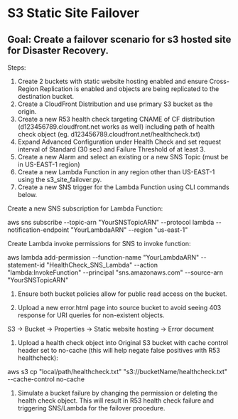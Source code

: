 # S3 Static Site Failover

## Goal: Create a failover scenario for s3 hosted site for Disaster Recovery.

Steps:
1. Create 2 buckets with static website hosting enabled and ensure Cross-Region Replication is enabled and objects are being replicated to the destination bucket.
1. Create a CloudFront Distribution and use primary S3 bucket as the origin.
1. Create a new R53 health check targeting CNAME of CF distribution (d123456789.cloudfront.net works as well) including path of health check object (eg. d123456789.cloudfront.net/healthcheck.txt)
1. Expand Advanced Configuration under Health Check and set request interval of Standard (30 sec) and Failure Threshold of at least 3.
1. Create a new Alarm and select an existing or a new SNS Topic (must be in US-EAST-1 region)
1. Create a new Lambda Function in any region other than US-EAST-1 using the s3_site_failover.py.
1. Create a new SNS trigger for the Lambda Function using CLI commands below.

Create a new SNS subscription for Lambda Function:

aws sns subscribe --topic-arn "YourSNSTopicARN" --protocol lambda --notification-endpoint "YourLambdaARN" --region "us-east-1"

Create Lambda invoke permissions for SNS to invoke function:

aws lambda add-permission --function-name "YourLambdaARN" --statement-id "HealthCheck_SNS_Lambda" --action "lambda:InvokeFunction" --principal "sns.amazonaws.com" --source-arn "YourSNSTopicARN" 

1. Ensure both bucket policies allow for public read access on the bucket. 

1. Upload a new error.html page into source bucket to avoid seeing 403 response for URI queries for non-existent objects.

S3 -> Bucket -> Properties -> Static website hosting -> Error document

1. Upload a health check object into Original S3 bucket with cache control header set to no-cache (this will help negate false positives with R53 healthcheck):

aws s3 cp "local/path/healthcheck.txt" "s3://bucketName/healthcheck.txt" --cache-control no-cache

1.  Simulate a bucket failure by changing the permission or deleting the health check object. This will result in R53 health check failure and triggering SNS/Lambda for the failover procedure.

